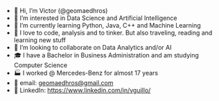 - 👋 Hi, I’m Victor (@geomaedhros)
- 👀 I’m interested in Data Science and Artificial Intelligence
- 🌱 I’m currently learning Python, Java, C++ and Machine Learning 
- 💞️ I love to code, analysis and to tinker. But also traveling, reading and learning new stuff
- 🚀 I’m looking to collaborate on Data Analytics and/or AI 
- 🎓 I have a Bachelor in Business Administration and am studying Computer Science
- 🏭 I worked @ Mercedes-Benz for almost 17 years
- 📧 email: geomaedhros@gmail.com 
- 💼 LinkedIn: https://www.linkedin.com/in/vguillo/

